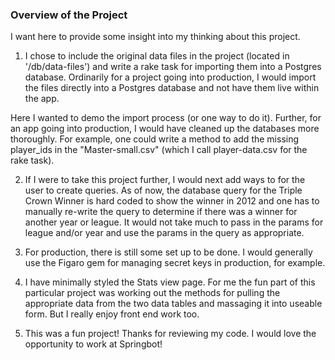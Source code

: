 ### Overview of the Project ###

I want here to provide some insight into my thinking about this project.  

1) I chose to include the original data files in the project (located in '/db/data-files') and write a rake task for importing them into a Postgres database.  Ordinarily for a project going into production, I would import the files directly into a Postgres database and not have them live within the app.  

Here I wanted to demo the import process (or one way to do it).  Further, for an app going into production, I would have cleaned up the databases more thoroughly.  For example, one could write a method to add the missing player_ids in the "Master-small.csv" (which I call player-data.csv for the rake task).

2) If I were to take this project further, I would next add ways to for the user to create queries.  As of now, the database query for the Triple Crown Winner is hard coded to show the winner in 2012 and one has to manually re-write the query to determine if there was a winner for another year or league. It would not take much to pass in the params for league and/or year and use the params in the query as appropriate.

3) For production, there is still some set up to be done.  I would generally use the Figaro gem for managing secret keys in production, for example.

4) I have minimally styled the Stats view page.  For me the fun part of this particular project was working out the methods for pulling the appropriate data from the two data tables and massaging it into useable form.  But I really enjoy front end work too.

5) This was a fun project!  Thanks for reviewing my code.  I would love the opportunity to work at Springbot!

